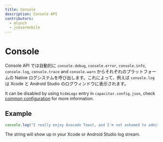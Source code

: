 ```yaml
---
title: Console
description: Console API
contributors:
  - mlynch
  - jcesarmobile
---
```


<plugin-platforms platforms="pwa,ios,android"></plugin-platforms>

# Console

Console API では自動的に `console.debug`, `console.error`, `console.info`, `console.log`, `console.trace` and `console.warn` からそれぞれのプラットフォームの Native ログシステムを呼び出します。これによって、例えば
`console.log` は Xcode と Android Studio のログウィンドウに表示されます。

It can be disabled by using `hideLogs` entry in `capacitor.config.json`, check [common configuration](/docs/basics/configuring-your-app#common-configuration) for more information.

## Example

```typescript
console.log("I really enjoy Avocado Toast, and I'm not ashamed to admit it");
```

The string will show up in your Xcode or Android Studio log stream.

